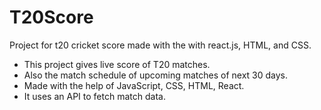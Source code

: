 # T20Score
Project for t20 cricket score made with the with react.js, HTML, and CSS.
- This project gives live score of T20 matches.
- Also the match schedule of upcoming matches of next 30 days.
- Made with the help of JavaScript, CSS, HTML, React.
- It uses an API to fetch match data.
